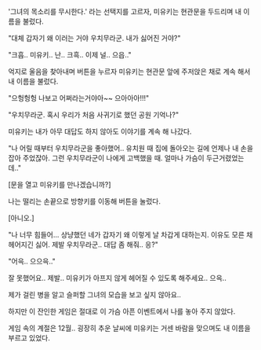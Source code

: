'그녀의 목소리를 무시한다.' 라는 선택지를 고르자, 미유키는 현관문을 두드리며 내 이름을 불렀다. 

"대체 갑자기 왜 이러는 거야 우치무라군. 내가 싫어진 거야?"

"크흡.. 미유키.. 난.. 크흑.. 이제 널.. 으읍.."

억지로 울음을 찾아내며 버튼을 누르자 미유키는 현관문 앞에 주저앉은 채로 계속 해서 내 이름을 불렀다.

"으헝헝헝 나보고 어쩌라는거야아~~ 으아아아!!!"

"우치무라군. 혹시 우리가 처음 사귀기로 했던 공원 기억나?"

미유키는 내가 아무 대답도 하지 않아도 이야기를 계속 해 나갔다.

"나 어릴 때부터 우치무라군을 좋아했어.. 유치원 때 집에 돌아오는 길에 언제나 내 손을 잡아 주었잖아. 그런 우치무라군이 나에게 고백했을 때. 얼마나 가슴이 두근거렸었는데.."

[문을 열고 미유키를 만나겠습니까?]

나는 떨리는 손끝으로 방향키를 이동해 버튼을 눌렀다.

[아니오.]

"나 너무 힘들어... 상냥했던 네가 갑자기 왜 이렇게 날 차갑게 대하는지. 이유도 모른 채 헤어지긴 싫어. 제발 우치무라군.. 대답 좀 해줘.. 응?"

"어윽.. 으으윽.."

잘 못했어요.. 제발.. 미유키가 아프지 않게 헤어질 수 있도록 해주세요.. 으윽..

제가 걸린 병을 알고 슬퍼할 그녀의 모습을 보고 싶지 않아요..

하지만 이 잔인한 게임은 절대로 이 가슴 아픈 이벤트에서 나를 놓아 주지 않았다.

게임 속의 계절은 12월.. 굉장히 추운 날씨에 미유키는 거센 바람을 맞으며도 내 이름을 부르고 있었다.
